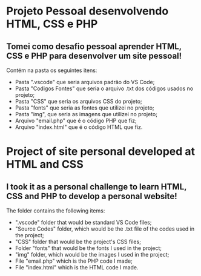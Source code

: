 # Projeto Pessoal desenvolvendo HTML, CSS e PHP
## Tomei como desafio pessoal aprender HTML, CSS e PHP para desenvolver um site pessoal!  
Contém na pasta os seguintes itens:
 - Pasta ".vscode" que seria arquivos padrão do VS Code; 
 - Pasta "Codigos Fontes" que seria o arquivo .txt dos códigos usados no projeto; 
 - Pasta "CSS" que seria os arquivos CSS do projeto; 
 - Pasta "fonts" que seria as fontes que utilizei no projeto; 
 - Pasta "img", que seria as imagens que utilizei no projeto;
 - Arquivo "email.php" que é o código PHP que fiz; 
 - Arquivo "index.html" que é o código HTML que fiz. 

# Project of site personal developed at HTML and CSS
## I took it as a personal challenge to learn HTML, CSS and PHP to develop a personal website!
The folder contains the following items:
 - ".vscode" folder that would be standard VS Code files;
 - "Source Codes" folder, which would be the .txt file of the codes used in the project;
 - "CSS" folder that would be the project's CSS files;
 - Folder "fonts" that would be the fonts I used in the project;
 - "img" folder, which would be the images I used in the project;
 - File "email.php" which is the PHP code I made;
 - File "index.html" which is the HTML code I made.

